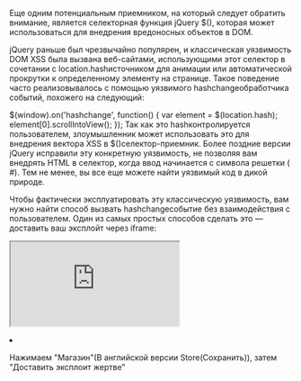 Еще одним потенциальным приемником, на который следует обратить внимание, является селекторная функция jQuery $(), которая может использоваться для внедрения вредоносных объектов в DOM.

jQuery раньше был чрезвычайно популярен, и классическая уязвимость DOM XSS была вызвана веб-сайтами, использующими этот селектор в сочетании с location.hashисточником для анимации или автоматической прокрутки к определенному элементу на странице. Такое поведение часто реализовывалось с помощью уязвимого hashchangeобработчика событий, похожего на следующий:

$(window).on('hashchange', function() {
	var element = $(location.hash);
	element[0].scrollIntoView();
});
Так как это hashконтролируется пользователем, злоумышленник может использовать это для внедрения вектора XSS в $()селектор-приемник. Более поздние версии jQuery исправили эту конкретную уязвимость, не позволяя вам внедрять HTML в селектор, когда ввод начинается с символа решетки ( #). Тем не менее, вы все еще можете найти уязвимый код в дикой природе.

Чтобы фактически эксплуатировать эту классическую уязвимость, вам нужно найти способ вызвать hashchangeсобытие без взаимодействия с пользователем. Один из самых простых способов сделать это — доставить ваш эксплойт через iframe:

<iframe src="https://vulnerable-website.com#" onload="this.src+='<img src=1 onerror=alert(1)>'">
В этом примере srcатрибут указывает на уязвимую страницу с пустым значением хеша. Когда iframeзагружается, к хешу добавляется вектор XSS, что приводит hashchangeк срабатыванию события.

Примечание
Даже более новые версии jQuery могут быть уязвимы через $()селектор-приемник, при условии, что у вас есть полный контроль над его входными данными из источника, не требующего #префикса.

Эта лаборатория содержит уязвимость межсайтового скриптинга на основе DOM на домашней странице. Она использует $()селекторную функцию jQuery для автоматической прокрутки к указанному посту, заголовок которого передается через location.hashсвойство.

Чтобы решить лабораторную задачу, предоставьте жертве эксплойт, который вызовет print()функцию в ее браузере.

1. Переходим в код элемента (либо через Burp) и видим уязвимый код:

![image](https://github.com/user-attachments/assets/29425f18-de3e-47e7-ac3d-1a001e48ea4b)

2. Переходим на эксплоит сервер и вставляем в тело полезную нагрузку: <iframe src="https://YOUR.LAB.URL.web-security-academy.net/#" onload="this.src+='<img src=x onerror=print()>'"</iframe>

3. Нажимаем "Магазин"(В английской версии Store(Сохранить)), затем "Доставить эксплоит жертве"
